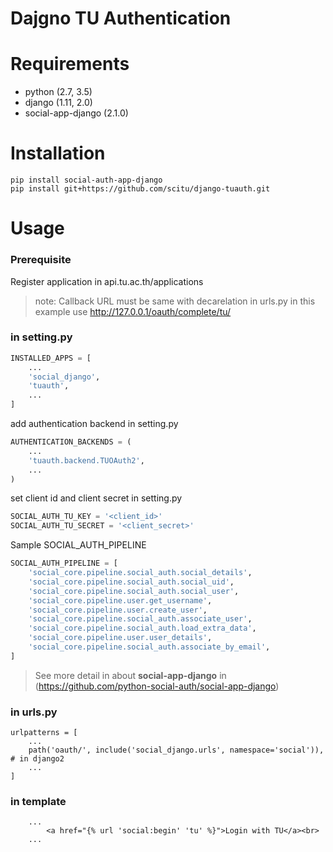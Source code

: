Dajgno TU Authentication
========================

Requirements
============
- python (2.7, 3.5)
- django (1.11, 2.0)
- social-app-django (2.1.0)

Installation
============
```
pip install social-auth-app-django
pip install git+https://github.com/scitu/django-tuauth.git
```

Usage
=====
### Prerequisite
Register application in api.tu.ac.th/applications
> note: Callback URL must be same with decarelation in urls.py
> in this example use http://127.0.0.1/oauth/complete/tu/

### in setting.py 
```python
INSTALLED_APPS = [
    ...
    'social_django',
    'tuauth',
    ...
]
```
add authentication backend in setting.py
```python
AUTHENTICATION_BACKENDS = (
    ...
    'tuauth.backend.TUOAuth2',
    ...
)
```
set client id and client secret in setting.py
```python
SOCIAL_AUTH_TU_KEY = '<client_id>'
SOCIAL_AUTH_TU_SECRET = '<client_secret>'
```

Sample SOCIAL_AUTH_PIPELINE
```python
SOCIAL_AUTH_PIPELINE = [ 
    'social_core.pipeline.social_auth.social_details',
    'social_core.pipeline.social_auth.social_uid',
    'social_core.pipeline.social_auth.social_user',
    'social_core.pipeline.user.get_username',
    'social_core.pipeline.user.create_user',
    'social_core.pipeline.social_auth.associate_user',
    'social_core.pipeline.social_auth.load_extra_data',
    'social_core.pipeline.user.user_details',
    'social_core.pipeline.social_auth.associate_by_email',
]
```
> See more detail in about **social-app-django** in (https://github.com/python-social-auth/social-app-django)

### in urls.py
```
urlpatterns = [
    ...
    path('oauth/', include('social_django.urls', namespace='social')), # in django2
    ...
]
```

### in template
```
    ...
        <a href="{% url 'social:begin' 'tu' %}">Login with TU</a><br>
    ...
```
